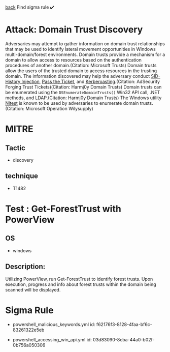 
[back](../index.md)
Find sigma rule :heavy_check_mark: 

# Attack: Domain Trust Discovery 

Adversaries may attempt to gather information on domain trust relationships that may be used to identify lateral movement opportunities in Windows multi-domain/forest environments. Domain trusts provide a mechanism for a domain to allow access to resources based on the authentication procedures of another domain.(Citation: Microsoft Trusts) Domain trusts allow the users of the trusted domain to access resources in the trusting domain. The information discovered may help the adversary conduct [SID-History Injection](https://attack.mitre.org/techniques/T1134/005), [Pass the Ticket](https://attack.mitre.org/techniques/T1550/003), and [Kerberoasting](https://attack.mitre.org/techniques/T1558/003).(Citation: AdSecurity Forging Trust Tickets)(Citation: Harmj0y Domain Trusts) Domain trusts can be enumerated using the `DSEnumerateDomainTrusts()` Win32 API call, .NET methods, and LDAP.(Citation: Harmj0y Domain Trusts) The Windows utility [Nltest](https://attack.mitre.org/software/S0359) is known to be used by adversaries to enumerate domain trusts.(Citation: Microsoft Operation Wilysupply)

# MITRE
## Tactic
  - discovery


## technique
  - T1482


# Test : Get-ForestTrust with PowerView
## OS
  - windows


## Description:
Utilizing PowerView, run Get-ForestTrust to identify forest trusts. Upon execution, progress and info about forest trusts within the domain being scanned will be displayed.


# Sigma Rule
 - powershell_malicious_keywords.yml id: f62176f3-8128-4faa-bf6c-83261322e5eb

 - powershell_accessing_win_api.yml id: 03d83090-8cba-44a0-b02f-0b756a050306


